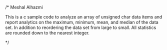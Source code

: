 /* Meshal Alhazmi

This is a c sample code to analyze an array of unsigned char data items and report analytics on the maximum, minimum, mean, and median of the data set. In addition to reordering the data set from large to small. All statistics are rounded down to the nearest integer.


 */
